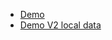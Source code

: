 * [Demo](https://moamed018-fitness-exercises-app.vercel.app/)
* [Demo V2 local data](https://moamed018-fitness-exercises-app-v2.surge.sh/)
